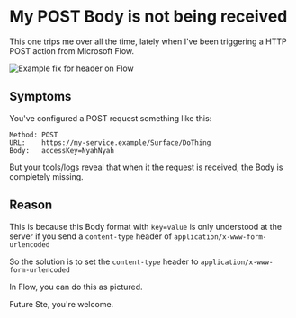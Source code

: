 # My POST Body is not being received

This one trips me over all the time, lately when I've been triggering a HTTP POST action from Microsoft Flow. 

![Example fix for header on Flow](./posts/my-post-body-is-not-being-received/post-url-form.png)

## Symptoms

You've configured a POST request something like this:

	Method: POST
	URL:    https://my-service.example/Surface/DoThing
	Body:   accessKey=NyahNyah
	
But your tools/logs reveal that when it the request is received, the Body is completely missing. 

## Reason

This is because this Body format with `key=value` is only understood at the server if you send a `content-type` header of `application/x-www-form-urlencoded`

So the solution is to set the `content-type` header to `application/x-www-form-urlencoded`

In Flow, you can do this as pictured.

Future Ste, you're welcome.